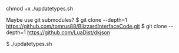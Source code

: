 chmod +x ./updatetypes.sh

Maybe use git submodules?
$ git clone --depth=1 https://github.com/tomrus88/BlizzardInterfaceCode.git
$ git clone --depth=1 https://github.com/LuaDist/dkjson

$ ./updatetypes.sh

